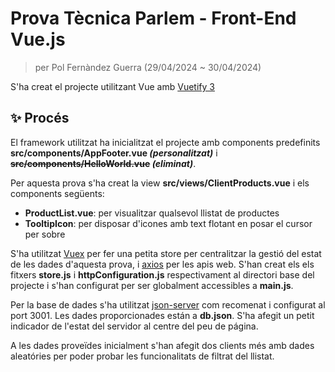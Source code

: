 # Prova Tècnica Parlem - Front-End Vue.js
> per Pol Fernàndez Guerra (29/04/2024 ~ 30/04/2024)

S'ha creat el projecte utilitzant Vue amb [Vuetify 3](https://vuetifyjs.com)

## ✨ Procés

El framework utilitzat ha inicialitzat el projecte amb components predefinits **src/components/AppFooter.vue _(personalitzat)_** i **~~src/components/HelloWorld.vue~~ _(eliminat)_**.

Per aquesta prova s'ha creat la view **src/views/ClientProducts.vue** i els components següents:
- **ProductList.vue**: per visualitzar qualsevol llistat de productes
- **TooltipIcon**: per disposar d'icones amb text flotant en posar el cursor per sobre

S'ha utilitzat [Vuex](https://vuex.vuejs.org/) per fer una petita store per centralitzar la gestió del estat de les dades d'aquesta prova, i [axios](https://v2.vuejs.org/v2/cookbook/using-axios-to-consume-apis.html?redirect=true) per les apis web. S'han creat els els fitxers **store.js** i **httpConfiguration.js** respectivament al directori base del projecte i s'han configurat per ser globalment accessibles a **main.js**.

Per la base de dades s'ha utilitzat [json-server](https://www.npmjs.com/package/json-server) com recomenat i configurat al port 3001.
Les dades proporcionades están a **db.json**.
S'ha afegit un petit indicador de l'estat del servidor al centre del peu de página.

A les dades proveïdes inicialment s'han afegit dos clients més amb dades aleatóries per poder probar les funcionalitats de filtrat del llistat.
